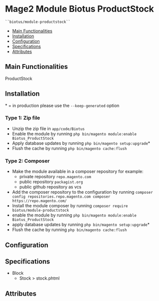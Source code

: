# Mage2 Module Biotus ProductStock

    ``biotus/module-productstock``

 - [Main Functionalities](#markdown-header-main-functionalities)
 - [Installation](#markdown-header-installation)
 - [Configuration](#markdown-header-configuration)
 - [Specifications](#markdown-header-specifications)
 - [Attributes](#markdown-header-attributes)


## Main Functionalities
ProductStock


## Installation
\* = in production please use the `--keep-generated` option

### Type 1: Zip file

 - Unzip the zip file in `app/code/Biotus`
 - Enable the module by running `php bin/magento module:enable Biotus_ProductStock`
 - Apply database updates by running `php bin/magento setup:upgrade`\*
 - Flush the cache by running `php bin/magento cache:flush`

### Type 2: Composer

 - Make the module available in a composer repository for example:
    - private repository `repo.magento.com`
    - public repository `packagist.org`
    - public github repository as vcs
 - Add the composer repository to the configuration by running `composer config repositories.repo.magento.com composer https://repo.magento.com/`
 - Install the module composer by running `composer require biotus/module-productstock`
 - enable the module by running `php bin/magento module:enable Biotus_ProductStock`
 - apply database updates by running `php bin/magento setup:upgrade`\*
 - Flush the cache by running `php bin/magento cache:flush`


## Configuration




## Specifications

 - Block
	- Stock > stock.phtml


## Attributes



